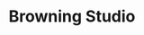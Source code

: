 ---
title: "Browning Studio"
url: /greenville/browning-studio-south-church-street/
shop: Friseur
---